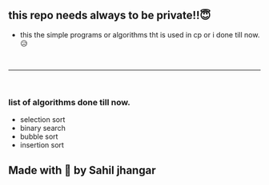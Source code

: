 ## this repo needs always to be private!!😇
- this the simple programs or algorithms tht is used in cp or i done till now.😥
<br/>

---

<br/>

### list of algorithms done till now.
- selection sort
- binary search
- bubble sort
- insertion sort

## Made with 💓 by Sahil jhangar
